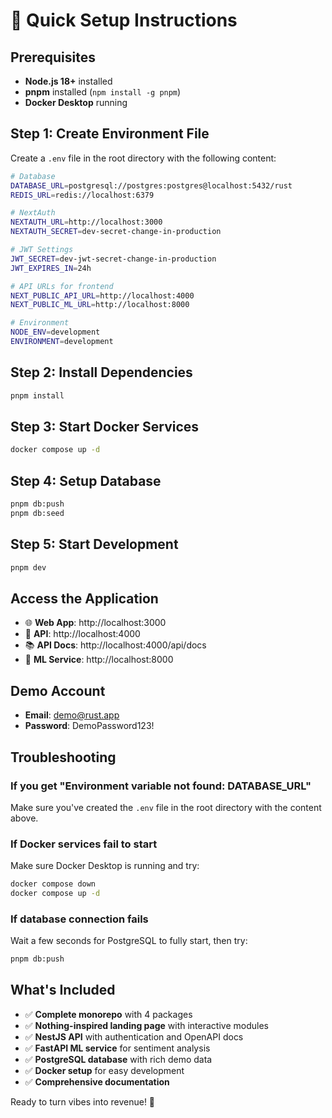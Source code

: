 # 🚀 Quick Setup Instructions

## Prerequisites
- **Node.js 18+** installed
- **pnpm** installed (`npm install -g pnpm`)
- **Docker Desktop** running

## Step 1: Create Environment File
Create a `.env` file in the root directory with the following content:

```bash
# Database
DATABASE_URL=postgresql://postgres:postgres@localhost:5432/rust
REDIS_URL=redis://localhost:6379

# NextAuth
NEXTAUTH_URL=http://localhost:3000
NEXTAUTH_SECRET=dev-secret-change-in-production

# JWT Settings
JWT_SECRET=dev-jwt-secret-change-in-production
JWT_EXPIRES_IN=24h

# API URLs for frontend
NEXT_PUBLIC_API_URL=http://localhost:4000
NEXT_PUBLIC_ML_URL=http://localhost:8000

# Environment
NODE_ENV=development
ENVIRONMENT=development
```

## Step 2: Install Dependencies
```bash
pnpm install
```

## Step 3: Start Docker Services
```bash
docker compose up -d
```

## Step 4: Setup Database
```bash
pnpm db:push
pnpm db:seed
```

## Step 5: Start Development
```bash
pnpm dev
```

## Access the Application
- 🌐 **Web App**: http://localhost:3000
- 🔌 **API**: http://localhost:4000
- 📚 **API Docs**: http://localhost:4000/api/docs
- 🤖 **ML Service**: http://localhost:8000

## Demo Account
- **Email**: demo@rust.app
- **Password**: DemoPassword123!

## Troubleshooting

### If you get "Environment variable not found: DATABASE_URL"
Make sure you've created the `.env` file in the root directory with the content above.

### If Docker services fail to start
Make sure Docker Desktop is running and try:
```bash
docker compose down
docker compose up -d
```

### If database connection fails
Wait a few seconds for PostgreSQL to fully start, then try:
```bash
pnpm db:push
```

## What's Included
- ✅ **Complete monorepo** with 4 packages
- ✅ **Nothing-inspired landing page** with interactive modules
- ✅ **NestJS API** with authentication and OpenAPI docs
- ✅ **FastAPI ML service** for sentiment analysis
- ✅ **PostgreSQL database** with rich demo data
- ✅ **Docker setup** for easy development
- ✅ **Comprehensive documentation**

Ready to turn vibes into revenue! 🚀
